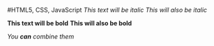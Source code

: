 #HTML5, CSS, JavaScript 
*This text will be italic*
_This will also be italic_

**This text will be bold**
__This will also be bold__

_You **can** combine them_

